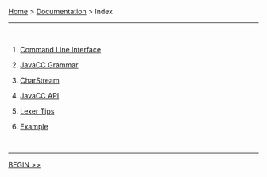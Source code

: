 [Home](../index.md) > [Documentation](index.md) > Index

---

<br>

1. [Command Line Interface](cli.md)

2. [JavaCC Grammar](grammar.md)

3. [CharStream](charstream.md)

4. [JavaCC API](#javacc-api)

5. [Lexer Tips](lexer-tips.md)

6. [Example](example.md)

<br>

---

[BEGIN >>](cli.md)

<br>
